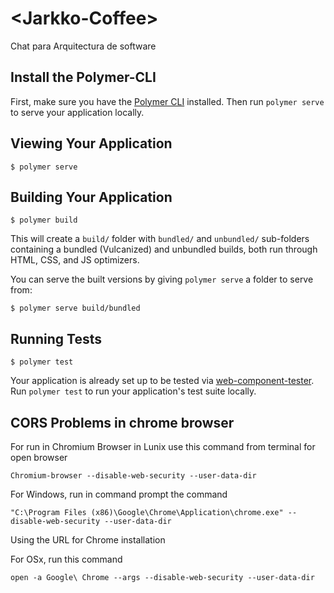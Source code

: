 # \<Jarkko-Coffee\>

Chat para Arquitectura de software

## Install the Polymer-CLI

First, make sure you have the [Polymer CLI](https://www.npmjs.com/package/polymer-cli) installed. Then run `polymer serve` to serve your application locally.

## Viewing Your Application

```
$ polymer serve
```

## Building Your Application

```
$ polymer build
```

This will create a `build/` folder with `bundled/` and `unbundled/` sub-folders
containing a bundled (Vulcanized) and unbundled builds, both run through HTML,
CSS, and JS optimizers.

You can serve the built versions by giving `polymer serve` a folder to serve
from:

```
$ polymer serve build/bundled
```

## Running Tests

```
$ polymer test
```

Your application is already set up to be tested via [web-component-tester](https://github.com/Polymer/web-component-tester). Run `polymer test` to run your application's test suite locally.

## CORS Problems in chrome browser

For run in Chromium Browser in Lunix use this command from terminal for open browser
```
Chromium-browser --disable-web-security --user-data-dir
```

For Windows, run in command prompt the command
```
"C:\Program Files (x86)\Google\Chrome\Application\chrome.exe" --disable-web-security --user-data-dir
```

Using the URL for Chrome installation

For OSx, run this command
```
open -a Google\ Chrome --args --disable-web-security --user-data-dir
```